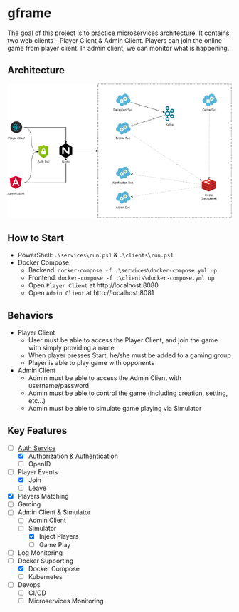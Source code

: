 # gframe
The goal of this project is to practice microservices architecture. It contains two web clients - Player Client & Admin Client. 
Players can join the online game from player client. In admin client, we can monitor what is happening.

## Architecture
![Architecture](https://github.com/vincent-scw/gframe/blob/master/gframe.png)

## How to Start
- PowerShell: `.\services\run.ps1` & `.\clients\run.ps1`
- Docker Compose: 
  - Backend: `docker-compose -f .\services\docker-compose.yml up`
  - Frontend: `docker-compose -f .\clients\docker-compose.yml up`
  - Open `Player Client` at http://localhost:8080
  - Open `Admin Client` at http://localhost:8081

## Behaviors
- Player Client
  - User must be able to access the Player Client, and join the game with simply providing a name
  - When player presses Start, he/she must be added to a gaming group
  - Player is able to play game with opponents
- Admin Client
  - Admin must be able to access the Admin Client with username/password
  - Admin must be able to control the game (including creation, setting, etc...)
  - Admin must be able to simulate game playing via Simulator
  
## Key Features
- [ ] [Auth Service](https://github.com/vincent-scw/gframe/tree/master/services/oauth)
  - [x] Authorization & Authentication
  - [ ] OpenID
- [ ] Player Events
  - [x] Join
  - [ ] Leave
- [x] Players Matching
- [ ] Gaming
- [ ] Admin Client & Simulator
  - [ ] Admin Client
  - [ ] Simulator
    - [x] Inject Players
    - [ ] Game Play
- [ ] Log Monitoring
- [ ] Docker Supporting
  - [x] Docker Compose
  - [ ] Kubernetes
- [ ] Devops
  - [ ] CI/CD
  - [ ] Microservices Monitoring
